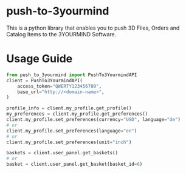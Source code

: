 # push-to-3yourmind
This is a python library that enables you to push 3D Files, Orders and Catalog Items to the 3YOURMIND Software.

# Usage Guide

```python
from push_to_3yourmind import PushTo3YourmindAPI
client = PushTo3YourmindAPI(
    access_token="QWERTY123456789", 
    base_url="http://<domain-name>",
)

profile_info = client.my_profile.get_profile()
my_preferences = client.my_profile.get_preferences()
client.my_profile.set_preferences(currency="USD", language="de")
# or
client.my_profile.set_preferences(language="en")
# or
client.my_profile.set_preferences(unit="inch")

baskets = client.user_panel.get_baskets()
# or 
basket = client.user_panel.get_basket(basket_id=6)

```
